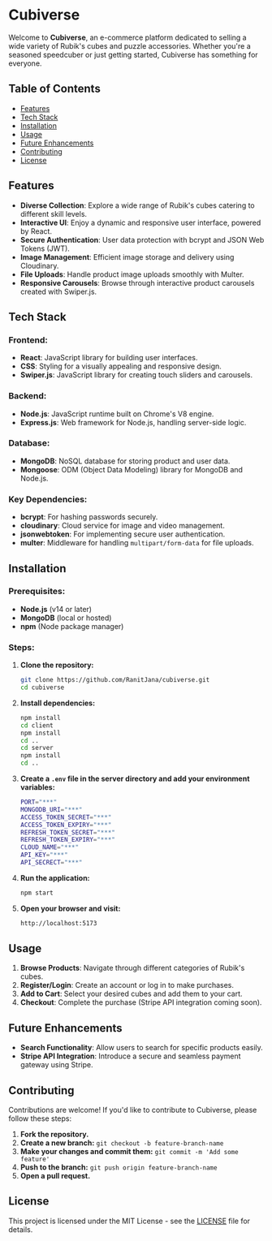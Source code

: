 # **Cubiverse**

Welcome to **Cubiverse**, an e-commerce platform dedicated to selling a wide variety of Rubik's cubes and puzzle accessories. Whether you're a seasoned speedcuber or just getting started, Cubiverse has something for everyone.

## **Table of Contents**

- [Features](#features)
- [Tech Stack](#tech-stack)
- [Installation](#installation)
- [Usage](#usage)
- [Future Enhancements](#future-enhancements)
- [Contributing](#contributing)
- [License](#license)

## **Features**

- **Diverse Collection**: Explore a wide range of Rubik's cubes catering to different skill levels.
- **Interactive UI**: Enjoy a dynamic and responsive user interface, powered by React.
- **Secure Authentication**: User data protection with bcrypt and JSON Web Tokens (JWT).
- **Image Management**: Efficient image storage and delivery using Cloudinary.
- **File Uploads**: Handle product image uploads smoothly with Multer.
- **Responsive Carousels**: Browse through interactive product carousels created with Swiper.js.

## **Tech Stack**

### **Frontend:**

- **React**: JavaScript library for building user interfaces.
- **CSS**: Styling for a visually appealing and responsive design.
- **Swiper.js**: JavaScript library for creating touch sliders and carousels.

### **Backend:**

- **Node.js**: JavaScript runtime built on Chrome's V8 engine.
- **Express.js**: Web framework for Node.js, handling server-side logic.

### **Database:**

- **MongoDB**: NoSQL database for storing product and user data.
- **Mongoose**: ODM (Object Data Modeling) library for MongoDB and Node.js.

### **Key Dependencies:**

- **bcrypt**: For hashing passwords securely.
- **cloudinary**: Cloud service for image and video management.
- **jsonwebtoken**: For implementing secure user authentication.
- **multer**: Middleware for handling `multipart/form-data` for file uploads.

## **Installation**

### **Prerequisites:**

- **Node.js** (v14 or later)
- **MongoDB** (local or hosted)
- **npm** (Node package manager)

### **Steps:**

1. **Clone the repository:**

   ```bash
   git clone https://github.com/RanitJana/cubiverse.git
   cd cubiverse
   ```

2. **Install dependencies:**

   ```bash
   npm install
   cd client
   npm install
   cd ..
   cd server
   npm install
   cd ..
   ```

3. **Create a `.env` file in the server directory and add your environment variables:**

   ```bash
   PORT="***"
   MONGODB_URI="***"
   ACCESS_TOKEN_SECRET="***"
   ACCESS_TOKEN_EXPIRY="***"
   REFRESH_TOKEN_SECRET="***"
   REFRESH_TOKEN_EXPIRY="***"
   CLOUD_NAME="***"
   API_KEY="***"
   API_SECRECT="***"
   ```

4. **Run the application:**

   ```bash
   npm start
   ```

5. **Open your browser and visit:**

   ```bash
   http://localhost:5173
   ```

## **Usage**

1. **Browse Products**: Navigate through different categories of Rubik's cubes.
2. **Register/Login**: Create an account or log in to make purchases.
3. **Add to Cart**: Select your desired cubes and add them to your cart.
4. **Checkout**: Complete the purchase (Stripe API integration coming soon).

## **Future Enhancements**

- **Search Functionality**: Allow users to search for specific products easily.
- **Stripe API Integration**: Introduce a secure and seamless payment gateway using Stripe.

## **Contributing**

Contributions are welcome! If you'd like to contribute to Cubiverse, please follow these steps:

1. **Fork the repository.**
2. **Create a new branch:** `git checkout -b feature-branch-name`
3. **Make your changes and commit them:** `git commit -m 'Add some feature'`
4. **Push to the branch:** `git push origin feature-branch-name`
5. **Open a pull request.**

## **License**

This project is licensed under the MIT License - see the [LICENSE](LICENSE) file for details.
